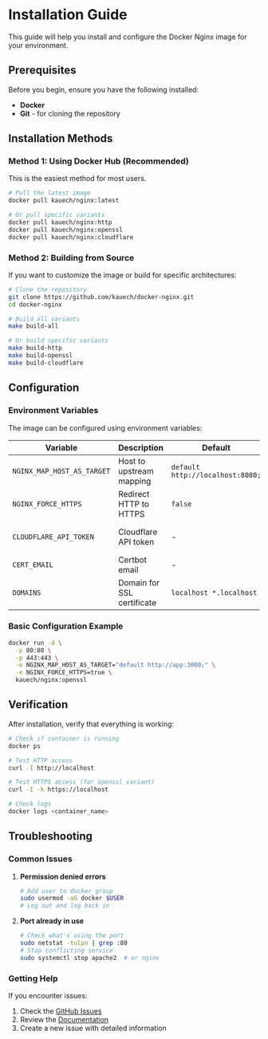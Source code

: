 # Installation Guide

This guide will help you install and configure the Docker Nginx image for your environment.

## Prerequisites

Before you begin, ensure you have the following installed:

- **Docker** 
- **Git** - for cloning the repository

## Installation Methods

### Method 1: Using Docker Hub (Recommended)

This is the easiest method for most users.

```bash
# Pull the latest image
docker pull kauech/nginx:latest

# Or pull specific variants
docker pull kauech/nginx:http
docker pull kauech/nginx:openssl
docker pull kauech/nginx:cloudflare
```

### Method 2: Building from Source

If you want to customize the image or build for specific architectures:

```bash
# Clone the repository
git clone https://github.com/kauech/docker-nginx.git
cd docker-nginx

# Build all variants
make build-all

# Or build specific variants
make build-http
make build-openssl
make build-cloudflare
```

## Configuration

### Environment Variables

The image can be configured using environment variables:

| Variable | Description | Default | Required |
|----------|-------------|---------|----------|
| `NGINX_MAP_HOST_AS_TARGET` | Host to upstream mapping | `default http://localhost:8080;` | No |
| `NGINX_FORCE_HTTPS` | Redirect HTTP to HTTPS | `false` | No |
| `CLOUDFLARE_API_TOKEN` | Cloudflare API token | - | Yes (for Cloudflare variant) |
| `CERT_EMAIL` | Certbot email | - | Yes (for https) |
| `DOMAINS` | Domain for SSL certificate | `localhost *.localhost` | Yes (for Cloudflare variant) |

### Basic Configuration Example

```bash
docker run -d \
  -p 80:80 \
  -p 443:443 \
  -e NGINX_MAP_HOST_AS_TARGET="default http://app:3000;" \
  -e NGINX_FORCE_HTTPS=true \
  kauech/nginx:openssl
```

## Verification

After installation, verify that everything is working:

```bash
# Check if container is running
docker ps

# Test HTTP access
curl -I http://localhost

# Test HTTPS access (for openssl variant)
curl -I -k https://localhost

# Check logs
docker logs <container_name>
```

## Troubleshooting

### Common Issues

1. **Permission denied errors**
   ```bash
   # Add user to docker group
   sudo usermod -aG docker $USER
   # Log out and log back in
   ```

2. **Port already in use**
   ```bash
   # Check what's using the port
   sudo netstat -tulpn | grep :80
   # Stop conflicting service
   sudo systemctl stop apache2  # or nginx
   ```

### Getting Help

If you encounter issues:

1. Check the [GitHub Issues](https://github.com/kauech/docker-nginx/issues)
2. Review the [Documentation](https://github.com/kauech/docker-nginx/wiki)
3. Create a new issue with detailed information
